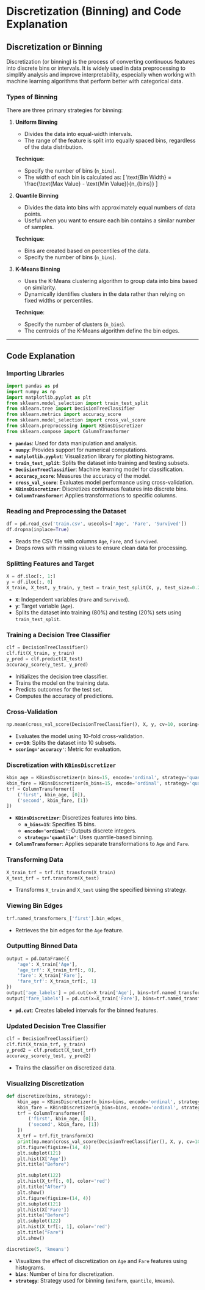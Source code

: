 # Discretization (Binning) and Code Explanation

## **Discretization or Binning**

Discretization (or binning) is the process of converting continuous features into discrete bins or intervals. It is widely used in data preprocessing to simplify analysis and improve interpretability, especially when working with machine learning algorithms that perform better with categorical data.

### **Types of Binning**
There are three primary strategies for binning:

1. **Uniform Binning**
   - Divides the data into equal-width intervals.
   - The range of the feature is split into equally spaced bins, regardless of the data distribution.

   **Technique**:
   - Specify the number of bins (`n_bins`).
   - The width of each bin is calculated as:
     \[ \text{Bin Width} = \frac{\text{Max Value} - \text{Min Value}}{n_{bins}} \]

2. **Quantile Binning**
   - Divides the data into bins with approximately equal numbers of data points.
   - Useful when you want to ensure each bin contains a similar number of samples.

   **Technique**:
   - Bins are created based on percentiles of the data.
   - Specify the number of bins (`n_bins`).

3. **K-Means Binning**
   - Uses the K-Means clustering algorithm to group data into bins based on similarity.
   - Dynamically identifies clusters in the data rather than relying on fixed widths or percentiles.

   **Technique**:
   - Specify the number of clusters (`n_bins`).
   - The centroids of the K-Means algorithm define the bin edges.

---

## **Code Explanation**

### Importing Libraries
```python
import pandas as pd
import numpy as np
import matplotlib.pyplot as plt
from sklearn.model_selection import train_test_split
from sklearn.tree import DecisionTreeClassifier
from sklearn.metrics import accuracy_score
from sklearn.model_selection import cross_val_score
from sklearn.preprocessing import KBinsDiscretizer
from sklearn.compose import ColumnTransformer
```
- **`pandas`**: Used for data manipulation and analysis.
- **`numpy`**: Provides support for numerical computations.
- **`matplotlib.pyplot`**: Visualization library for plotting histograms.
- **`train_test_split`**: Splits the dataset into training and testing subsets.
- **`DecisionTreeClassifier`**: Machine learning model for classification.
- **`accuracy_score`**: Measures the accuracy of the model.
- **`cross_val_score`**: Evaluates model performance using cross-validation.
- **`KBinsDiscretizer`**: Discretizes continuous features into discrete bins.
- **`ColumnTransformer`**: Applies transformations to specific columns.

### Reading and Preprocessing the Dataset
```python
df = pd.read_csv('train.csv', usecols=['Age', 'Fare', 'Survived'])
df.dropna(inplace=True)
```
- Reads the CSV file with columns `Age`, `Fare`, and `Survived`.
- Drops rows with missing values to ensure clean data for processing.

### Splitting Features and Target
```python
X = df.iloc[:, 1:]
y = df.iloc[:, 0]
X_train, X_test, y_train, y_test = train_test_split(X, y, test_size=0.2, random_state=42)
```
- **`X`**: Independent variables (`Fare` and `Survived`).
- **`y`**: Target variable (`Age`).
- Splits the dataset into training (80%) and testing (20%) sets using `train_test_split`.

### Training a Decision Tree Classifier
```python
clf = DecisionTreeClassifier()
clf.fit(X_train, y_train)
y_pred = clf.predict(X_test)
accuracy_score(y_test, y_pred)
```
- Initializes the decision tree classifier.
- Trains the model on the training data.
- Predicts outcomes for the test set.
- Computes the accuracy of predictions.

### Cross-Validation
```python
np.mean(cross_val_score(DecisionTreeClassifier(), X, y, cv=10, scoring='accuracy'))
```
- Evaluates the model using 10-fold cross-validation.
- **`cv=10`**: Splits the dataset into 10 subsets.
- **`scoring='accuracy'`**: Metric for evaluation.

### Discretization with `KBinsDiscretizer`
```python
kbin_age = KBinsDiscretizer(n_bins=15, encode='ordinal', strategy='quantile')
kbin_fare = KBinsDiscretizer(n_bins=15, encode='ordinal', strategy='quantile')
trf = ColumnTransformer([
    ('first', kbin_age, [0]),
    ('second', kbin_fare, [1])
])
```
- **`KBinsDiscretizer`**: Discretizes features into bins.
  - **`n_bins=15`**: Specifies 15 bins.
  - **`encode='ordinal'`**: Outputs discrete integers.
  - **`strategy='quantile'`**: Uses quantile-based binning.
- **`ColumnTransformer`**: Applies separate transformations to `Age` and `Fare`.

### Transforming Data
```python
X_train_trf = trf.fit_transform(X_train)
X_test_trf = trf.transform(X_test)
```
- Transforms `X_train` and `X_test` using the specified binning strategy.

### Viewing Bin Edges
```python
trf.named_transformers_['first'].bin_edges_
```
- Retrieves the bin edges for the `Age` feature.

### Outputting Binned Data
```python
output = pd.DataFrame({
    'age': X_train['Age'],
    'age_trf': X_train_trf[:, 0],
    'fare': X_train['Fare'],
    'fare_trf': X_train_trf[:, 1]
})
output['age_labels'] = pd.cut(x=X_train['Age'], bins=trf.named_transformers_['first'].bin_edges_[0].tolist())
output['fare_labels'] = pd.cut(x=X_train['Fare'], bins=trf.named_transformers_['second'].bin_edges_[0].tolist())
```
- **`pd.cut`**: Creates labeled intervals for the binned features.

### Updated Decision Tree Classifier
```python
clf = DecisionTreeClassifier()
clf.fit(X_train_trf, y_train)
y_pred2 = clf.predict(X_test_trf)
accuracy_score(y_test, y_pred2)
```
- Trains the classifier on discretized data.

### Visualizing Discretization
```python
def discretize(bins, strategy):
    kbin_age = KBinsDiscretizer(n_bins=bins, encode='ordinal', strategy=strategy)
    kbin_fare = KBinsDiscretizer(n_bins=bins, encode='ordinal', strategy=strategy)
    trf = ColumnTransformer([
        ('first', kbin_age, [0]),
        ('second', kbin_fare, [1])
    ])
    X_trf = trf.fit_transform(X)
    print(np.mean(cross_val_score(DecisionTreeClassifier(), X, y, cv=10, scoring='accuracy')))
    plt.figure(figsize=(14, 4))
    plt.subplot(121)
    plt.hist(X['Age'])
    plt.title("Before")

    plt.subplot(122)
    plt.hist(X_trf[:, 0], color='red')
    plt.title("After")
    plt.show()
    plt.figure(figsize=(14, 4))
    plt.subplot(121)
    plt.hist(X['Fare'])
    plt.title("Before")
    plt.subplot(122)
    plt.hist(X_trf[:, 1], color='red')
    plt.title("Fare")
    plt.show()

discretize(5, 'kmeans')
```
- Visualizes the effect of discretization on `Age` and `Fare` features using histograms.
- **`bins`**: Number of bins for discretization.
- **`strategy`**: Strategy used for binning (`uniform`, `quantile`, `kmeans`).

